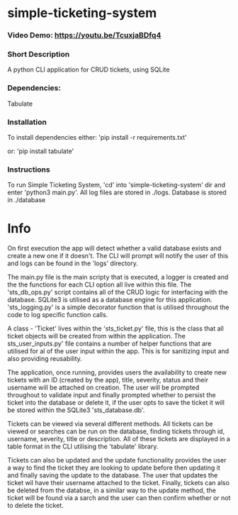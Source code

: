 # simple-ticketing-system

### Video Demo: https://youtu.be/TcuxjaBDfq4

### Short Description
A python CLI application for CRUD tickets, using SQLite

### Dependencies:
Tabulate

### Installation
To install dependencies either:
'pip install -r requirements.txt'

or:
'pip install tabulate'

### Instructions
To run Simple Ticketing System, 'cd' into 'simple-ticketing-system' dir and enter 'python3 main.py'.
All log files are stored in ./logs.
Database is stored in ./database

# Info
On first execution the app will detect whether a valid database exists and create a new one if it doesn't. The CLI will prompt will notify the user of this and logs can be found in the 'logs' directory.

The main.py file is the main scripty that is executed, a logger is created and the the functions for each CLI option all live within this file. The 'sts_db_ops.py' script contains all of the CRUD logic for interfacing with the database. SQLite3 is utilised as a database engine for this application. 'sts_logging.py' is a simple decorator function that is utilised throughout the code to log specific function calls. 

A class - 'Ticket' lives within the 'sts_ticket.py' file, this is the class that all ticket objects will be created from within the application. The sts_user_inputs.py' file contains a number of helper functions that are utilised for al of the user input within the app. This is for sanitizing input and also providing reusability.

The application, once running, provides users the availability to create new tickets with an ID (created by the app), title, severity, status and their username will be attached on creation. The user will be prompted throughout to validate input and finally prompted whether to persist the ticket into the database or delete it, if the user opts to save the ticket it will be stored within the SQLite3 'sts_database.db'. 

Tickets can be viewed via several different methods. All tickets can be viewed or searches can be run on the database, finding tickets through id, username, severity, title or description. All of these tickets are displayed in a table format in the CLI utilising the 'tabulate' library. 

Tickets can also be updated and the update functionality provides the user a way to find the ticket they are looking to update before then updating it and finally saving the update to the database. The user that updates the ticket wil have their username attached to the ticket. Finally, tickets can also be deleted from the databse, in a similar way to the update method, the ticket will be found via a sarch and the user can then confirm whether or not to delete the ticket.